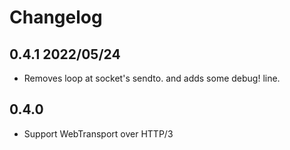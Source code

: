 # Changelog

## 0.4.1 2022/05/24

- Removes loop at socket's sendto. and adds some debug! line.

## 0.4.0

- Support WebTransport over HTTP/3
